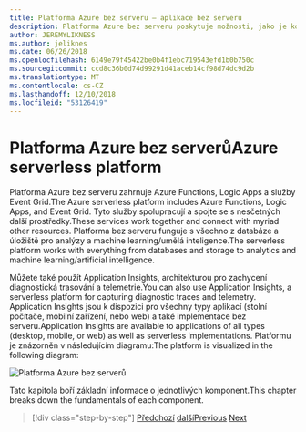 ```yaml
---
title: Platforma Azure bez serveru – aplikace bez serveru
description: Platforma Azure bez serveru poskytuje možnosti, jako je kód událost aktivuje Rychlé škálování, založené na cloudu pub/sub, Orchestrace pracovních postupů a dalších.
author: JEREMYLIKNESS
ms.author: jeliknes
ms.date: 06/26/2018
ms.openlocfilehash: 6149e79f45422be0b4f1ebc719543efd1b0b750c
ms.sourcegitcommit: ccd8c36b0d74d99291d41aceb14cf98d74dc9d2b
ms.translationtype: MT
ms.contentlocale: cs-CZ
ms.lasthandoff: 12/10/2018
ms.locfileid: "53126419"
---
```

# <a name="azure-serverless-platform"></a><span data-ttu-id="93f12-103">Platforma Azure bez serverů</span><span class="sxs-lookup"><span data-stu-id="93f12-103">Azure serverless platform</span></span>

<span data-ttu-id="93f12-104">Platforma Azure bez serveru zahrnuje Azure Functions, Logic Apps a služby Event Grid.</span><span class="sxs-lookup"><span data-stu-id="93f12-104">The Azure serverless platform includes Azure Functions, Logic Apps, and Event Grid.</span></span> <span data-ttu-id="93f12-105">Tyto služby spolupracují a spojte se s nesčetných další prostředky.</span><span class="sxs-lookup"><span data-stu-id="93f12-105">These services work together and connect with myriad other resources.</span></span> <span data-ttu-id="93f12-106">Platforma bez serveru funguje s všechno z databáze a úložiště pro analýzy a machine learning/umělá inteligence.</span><span class="sxs-lookup"><span data-stu-id="93f12-106">The serverless platform works with everything from databases and storage to analytics and machine learning/artificial intelligence.</span></span>

<span data-ttu-id="93f12-107">Můžete také použít Application Insights, architekturou pro zachycení diagnostická trasování a telemetrie.</span><span class="sxs-lookup"><span data-stu-id="93f12-107">You can also use Application Insights, a serverless platform for capturing diagnostic traces and telemetry.</span></span> <span data-ttu-id="93f12-108">Application Insights jsou k dispozici pro všechny typy aplikací (stolní počítače, mobilní zařízení, nebo web) a také implementace bez serveru.</span><span class="sxs-lookup"><span data-stu-id="93f12-108">Application Insights are available to applications of all types (desktop, mobile, or web) as well as serverless implementations.</span></span> <span data-ttu-id="93f12-109">Platformu je znázorněn v následujícím diagramu:</span><span class="sxs-lookup"><span data-stu-id="93f12-109">The platform is visualized in the following diagram:</span></span>

![Platforma Azure bez serverů](./media/azure-serverless-platform.png)

<span data-ttu-id="93f12-111">Tato kapitola boří základní informace o jednotlivých komponent.</span><span class="sxs-lookup"><span data-stu-id="93f12-111">This chapter breaks down the fundamentals of each component.</span></span>

>[!div class="step-by-step"]
><span data-ttu-id="93f12-112">[Předchozí](serverless-design-examples.md)
>[další](azure-functions.md)</span><span class="sxs-lookup"><span data-stu-id="93f12-112">[Previous](serverless-design-examples.md)
[Next](azure-functions.md)</span></span>